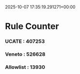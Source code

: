 2025-10-07 17:35:19.291271+00:00
# Rule Counter 
 ### UCATE : 407253

 ### Veneto : 526628

 ### Allowlist : 13930